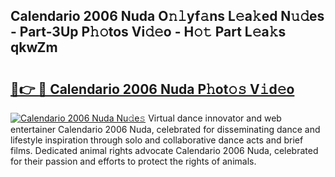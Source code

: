 ## Calendario 2006 Nuda O𝚗𝚕yf𝚊ns L𝚎a𝚔ed N𝚞𝚍es - Part-3Up P𝚑𝚘tos Vi𝚍𝚎o - H𝚘𝚝 Part L𝚎a𝚔s qkwZm

# <h2><a href="http://kf8plo.oniu.top/?m=Calendario+2006+Nuda">🔗👉 🔴 Calendario 2006 Nuda P𝚑ot𝚘𝚜 V𝚒d𝚎o</a></h2>

[![Calendario 2006 Nuda Nu𝚍e𝚜](https://i.imgur.com/0qMVB7G.gif)](http://kf8plo.oniu.top/?m=Calendario+2006+Nuda)
Virtual dance innovator and web entertainer Calendario 2006 Nuda, celebrated for disseminating dance and lifestyle inspiration through solo and collaborative dance acts and brief films. Dedicated animal rights advocate Calendario 2006 Nuda, celebrated for their passion and efforts to protect the rights of animals.  
